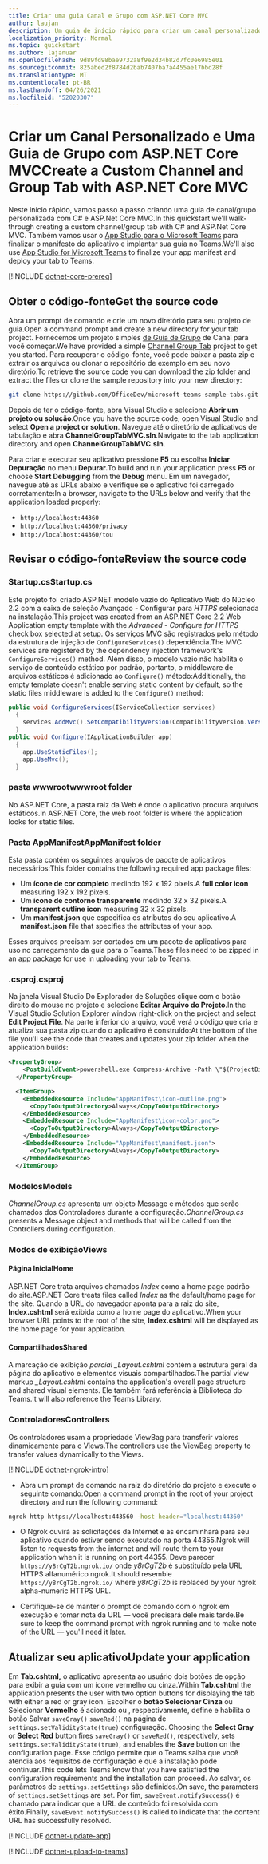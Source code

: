 ```yaml
---
title: Criar uma guia Canal e Grupo com ASP.NET Core MVC
author: laujan
description: Um guia de início rápido para criar um canal personalizado e uma guia de grupo com ASP.NET Core MVC
localization_priority: Normal
ms.topic: quickstart
ms.author: lajanuar
ms.openlocfilehash: 9d89fd98bae9732a8f9e2d34b82d7fc0e6985e01
ms.sourcegitcommit: 825abed2f8784d2bab7407ba7a4455ae17bbd28f
ms.translationtype: MT
ms.contentlocale: pt-BR
ms.lasthandoff: 04/26/2021
ms.locfileid: "52020307"
---
```

# <a name="create-a-custom-channel-and-group-tab-with-aspnet-core-mvc"></a><span data-ttu-id="ae042-103">Criar um Canal Personalizado e Uma Guia de Grupo com ASP.NET Core MVC</span><span class="sxs-lookup"><span data-stu-id="ae042-103">Create a Custom Channel and Group Tab with ASP.NET Core MVC</span></span>

<span data-ttu-id="ae042-104">Neste início rápido, vamos passo a passo criando uma guia de canal/grupo personalizada com C# e ASP.Net Core MVC.</span><span class="sxs-lookup"><span data-stu-id="ae042-104">In this quickstart we'll walk-through creating a custom channel/group tab with C# and ASP.Net Core MVC.</span></span> <span data-ttu-id="ae042-105">Também vamos usar o [App Studio para o Microsoft Teams](~/concepts/build-and-test/app-studio-overview.md) para finalizar o manifesto do aplicativo e implantar sua guia no Teams.</span><span class="sxs-lookup"><span data-stu-id="ae042-105">We'll also use [App Studio for Microsoft Teams](~/concepts/build-and-test/app-studio-overview.md) to finalize your app manifest and deploy your tab to Teams.</span></span>

[!INCLUDE [dotnet-core-prereq](~/includes/tabs/dotnet-core-prereq.md)]

## <a name="get-the-source-code"></a><span data-ttu-id="ae042-106">Obter o código-fonte</span><span class="sxs-lookup"><span data-stu-id="ae042-106">Get the source code</span></span>

<span data-ttu-id="ae042-107">Abra um prompt de comando e crie um novo diretório para seu projeto de guia.</span><span class="sxs-lookup"><span data-stu-id="ae042-107">Open a command prompt and create a new directory for your tab project.</span></span> <span data-ttu-id="ae042-108">Fornecemos um projeto simples [de Guia de Grupo](https://github.com/OfficeDev/microsoft-teams-sample-tabs/ChannelGroupTabMVC) de Canal para você começar.</span><span class="sxs-lookup"><span data-stu-id="ae042-108">We have provided a simple [Channel Group Tab](https://github.com/OfficeDev/microsoft-teams-sample-tabs/ChannelGroupTabMVC) project to get you started.</span></span> <span data-ttu-id="ae042-109">Para recuperar o código-fonte, você pode baixar a pasta zip e extrair os arquivos ou clonar o repositório de exemplo em seu novo diretório:</span><span class="sxs-lookup"><span data-stu-id="ae042-109">To retrieve the source code you can download the zip folder and extract the files or clone the sample repository into your new directory:</span></span>

```bash
git clone https://github.com/OfficeDev/microsoft-teams-sample-tabs.git
```

<span data-ttu-id="ae042-110">Depois de ter o código-fonte, abra Visual Studio e selecione **Abrir um projeto ou solução**.</span><span class="sxs-lookup"><span data-stu-id="ae042-110">Once you have the source code, open Visual Studio and select **Open a project or solution**.</span></span> <span data-ttu-id="ae042-111">Navegue até o diretório de aplicativos de tabulação e abra **ChannelGroupTabMVC.sln**.</span><span class="sxs-lookup"><span data-stu-id="ae042-111">Navigate to the tab application directory and open **ChannelGroupTabMVC.sln**.</span></span>

<span data-ttu-id="ae042-112">Para criar e executar seu aplicativo pressione **F5** ou escolha **Iniciar Depuração** no menu **Depurar.**</span><span class="sxs-lookup"><span data-stu-id="ae042-112">To build and run your application press **F5** or choose **Start Debugging** from the **Debug** menu.</span></span> <span data-ttu-id="ae042-113">Em um navegador, navegue até as URLs abaixo e verifique se o aplicativo foi carregado corretamente:</span><span class="sxs-lookup"><span data-stu-id="ae042-113">In a browser, navigate to the URLs below and verify that the application loaded properly:</span></span>

- `http://localhost:44360`
- `http://localhost:44360/privacy`
- `http://localhost:44360/tou`

## <a name="review-the-source-code"></a><span data-ttu-id="ae042-114">Revisar o código-fonte</span><span class="sxs-lookup"><span data-stu-id="ae042-114">Review the source code</span></span>

### <a name="startupcs"></a><span data-ttu-id="ae042-115">Startup.cs</span><span class="sxs-lookup"><span data-stu-id="ae042-115">Startup.cs</span></span>

<span data-ttu-id="ae042-116">Este projeto foi criado ASP.NET modelo vazio do Aplicativo Web do Núcleo 2.2 com a caixa de seleção Avançado - Configurar para *HTTPS* selecionada na instalação.</span><span class="sxs-lookup"><span data-stu-id="ae042-116">This project was created from an ASP.NET Core 2.2 Web Application empty template with the *Advanced - Configure for HTTPS* check box selected at setup.</span></span> <span data-ttu-id="ae042-117">Os serviços MVC são registrados pelo método da estrutura de injeção de `ConfigureServices()` dependência.</span><span class="sxs-lookup"><span data-stu-id="ae042-117">The MVC services are registered by the dependency injection framework's `ConfigureServices()` method.</span></span> <span data-ttu-id="ae042-118">Além disso, o modelo vazio não habilita o serviço de conteúdo estático por padrão, portanto, o middleware de arquivos estáticos é adicionado ao `Configure()` método:</span><span class="sxs-lookup"><span data-stu-id="ae042-118">Additionally, the empty template doesn't enable serving static content by default, so the static files middleware is added to the `Configure()` method:</span></span>

```csharp
public void ConfigureServices(IServiceCollection services)
  {
    services.AddMvc().SetCompatibilityVersion(CompatibilityVersion.Version_2_2);
  }
public void Configure(IApplicationBuilder app)
  {
    app.UseStaticFiles();
    app.UseMvc();
  }
```

### <a name="wwwroot-folder"></a><span data-ttu-id="ae042-119">pasta wwwroot</span><span class="sxs-lookup"><span data-stu-id="ae042-119">wwwroot folder</span></span>

<span data-ttu-id="ae042-120">No ASP.NET Core, a pasta raiz da Web é onde o aplicativo procura arquivos estáticos.</span><span class="sxs-lookup"><span data-stu-id="ae042-120">In ASP.NET Core, the web root folder is where the application looks for static files.</span></span>

### <a name="appmanifest-folder"></a><span data-ttu-id="ae042-121">Pasta AppManifest</span><span class="sxs-lookup"><span data-stu-id="ae042-121">AppManifest folder</span></span>

<span data-ttu-id="ae042-122">Esta pasta contém os seguintes arquivos de pacote de aplicativos necessários:</span><span class="sxs-lookup"><span data-stu-id="ae042-122">This folder contains the following required app package files:</span></span>

- <span data-ttu-id="ae042-123">Um **ícone de cor completo** medindo 192 x 192 pixels.</span><span class="sxs-lookup"><span data-stu-id="ae042-123">A **full color icon** measuring 192 x 192 pixels.</span></span>
- <span data-ttu-id="ae042-124">Um **ícone de contorno transparente** medindo 32 x 32 pixels.</span><span class="sxs-lookup"><span data-stu-id="ae042-124">A **transparent outline icon** measuring 32 x 32 pixels.</span></span>
- <span data-ttu-id="ae042-125">Um **manifest.json** que especifica os atributos do seu aplicativo.</span><span class="sxs-lookup"><span data-stu-id="ae042-125">A **manifest.json** file that specifies the attributes of your app.</span></span>

<span data-ttu-id="ae042-126">Esses arquivos precisam ser cortados em um pacote de aplicativos para uso no carregamento da guia para o Teams.</span><span class="sxs-lookup"><span data-stu-id="ae042-126">These files need to be zipped in an app package for use in uploading your tab to Teams.</span></span>

### <a name="csproj"></a><span data-ttu-id="ae042-127">.csproj</span><span class="sxs-lookup"><span data-stu-id="ae042-127">.csproj</span></span>

<span data-ttu-id="ae042-128">Na janela Visual Studio Do Explorador de Soluções clique com o botão direito do mouse no projeto e selecione **Editar Arquivo do Projeto**.</span><span class="sxs-lookup"><span data-stu-id="ae042-128">In the Visual Studio Solution Explorer window right-click on the project and select **Edit Project File**.</span></span> <span data-ttu-id="ae042-129">Na parte inferior do arquivo, você verá o código que cria e atualiza sua pasta zip quando o aplicativo é construído:</span><span class="sxs-lookup"><span data-stu-id="ae042-129">At the bottom of the file you'll see the code that creates and updates your zip folder when the application builds:</span></span>

```xml
<PropertyGroup>
    <PostBuildEvent>powershell.exe Compress-Archive -Path \"$(ProjectDir)AppManifest\*\" -DestinationPath \"$(TargetDir)tab.zip\" -Force</PostBuildEvent>
  </PropertyGroup>

  <ItemGroup>
    <EmbeddedResource Include="AppManifest\icon-outline.png">
      <CopyToOutputDirectory>Always</CopyToOutputDirectory>
    </EmbeddedResource>
    <EmbeddedResource Include="AppManifest\icon-color.png">
      <CopyToOutputDirectory>Always</CopyToOutputDirectory>
    </EmbeddedResource>
    <EmbeddedResource Include="AppManifest\manifest.json">
      <CopyToOutputDirectory>Always</CopyToOutputDirectory>
    </EmbeddedResource>
  </ItemGroup>
```

### <a name="models"></a><span data-ttu-id="ae042-130">Modelos</span><span class="sxs-lookup"><span data-stu-id="ae042-130">Models</span></span>

<span data-ttu-id="ae042-131">*ChannelGroup.cs* apresenta um objeto Message e métodos que serão chamados dos Controladores durante a configuração.</span><span class="sxs-lookup"><span data-stu-id="ae042-131">*ChannelGroup.cs* presents a Message object and methods that will be called from the Controllers during configuration.</span></span>

### <a name="views"></a><span data-ttu-id="ae042-132">Modos de exibição</span><span class="sxs-lookup"><span data-stu-id="ae042-132">Views</span></span>

#### <a name="home"></a><span data-ttu-id="ae042-133">Página Inicial</span><span class="sxs-lookup"><span data-stu-id="ae042-133">Home</span></span>

<span data-ttu-id="ae042-134">ASP.NET Core trata arquivos chamados *Index* como a home page padrão do site.</span><span class="sxs-lookup"><span data-stu-id="ae042-134">ASP.NET Core treats files called *Index* as the default/home page for the site.</span></span> <span data-ttu-id="ae042-135">Quando a URL do navegador aponta para a raiz do site, **Index.cshtml** será exibida como a home page do aplicativo.</span><span class="sxs-lookup"><span data-stu-id="ae042-135">When your browser URL points to the root of the site, **Index.cshtml** will be displayed as the home page for your application.</span></span>

#### <a name="shared"></a><span data-ttu-id="ae042-136">Compartilhados</span><span class="sxs-lookup"><span data-stu-id="ae042-136">Shared</span></span>

<span data-ttu-id="ae042-137">A marcação de exibição *parcial _Layout.cshtml* contém a estrutura geral da página do aplicativo e elementos visuais compartilhados.</span><span class="sxs-lookup"><span data-stu-id="ae042-137">The partial view markup *_Layout.cshtml* contains the application's overall page structure and shared visual elements.</span></span> <span data-ttu-id="ae042-138">Ele também fará referência à Biblioteca do Teams.</span><span class="sxs-lookup"><span data-stu-id="ae042-138">It will also reference the Teams Library.</span></span>

### <a name="controllers"></a><span data-ttu-id="ae042-139">Controladores</span><span class="sxs-lookup"><span data-stu-id="ae042-139">Controllers</span></span>

<span data-ttu-id="ae042-140">Os controladores usam a propriedade ViewBag para transferir valores dinamicamente para o Views.</span><span class="sxs-lookup"><span data-stu-id="ae042-140">The controllers use the ViewBag property to transfer values dynamically to the Views.</span></span>

[!INCLUDE [dotnet-ngrok-intro](~/includes/tabs/dotnet-ngrok-intro.md)]

- <span data-ttu-id="ae042-141">Abra um prompt de comando na raiz do diretório do projeto e execute o seguinte comando:</span><span class="sxs-lookup"><span data-stu-id="ae042-141">Open a command prompt in the root of your project directory and run the following command:</span></span>

```bash
ngrok http https://localhost:443560 -host-header="localhost:44360"
```

- <span data-ttu-id="ae042-142">O Ngrok ouvirá as solicitações da Internet e as encaminhará para seu aplicativo quando estiver sendo executado na porta 44355.</span><span class="sxs-lookup"><span data-stu-id="ae042-142">Ngrok will listen to requests from the internet and will route them to your application when it is running on port 44355.</span></span>  <span data-ttu-id="ae042-143">Deve parecer `https://y8rCgT2b.ngrok.io/` onde *y8rCgT2b* é substituído pela URL HTTPS alfanumérico ngrok.</span><span class="sxs-lookup"><span data-stu-id="ae042-143">It should resemble `https://y8rCgT2b.ngrok.io/` where *y8rCgT2b* is replaced by your ngrok alpha-numeric HTTPS URL.</span></span>

- <span data-ttu-id="ae042-144">Certifique-se de manter o prompt de comando com o ngrok em execução e tomar nota da URL — você precisará dele mais tarde.</span><span class="sxs-lookup"><span data-stu-id="ae042-144">Be sure to keep the command prompt with ngrok running and to make note of the URL — you'll need it later.</span></span>

## <a name="update-your-application"></a><span data-ttu-id="ae042-145">Atualizar seu aplicativo</span><span class="sxs-lookup"><span data-stu-id="ae042-145">Update your application</span></span>

<span data-ttu-id="ae042-146">Em **Tab.cshtml,** o aplicativo apresenta ao usuário dois botões de opção para exibir a guia com um ícone vermelho ou cinza.</span><span class="sxs-lookup"><span data-stu-id="ae042-146">Within **Tab.cshtml** the application presents the user with two option buttons for displaying the tab with either a red or gray icon.</span></span> <span data-ttu-id="ae042-147">Escolher o **botão Selecionar Cinza** ou Selecionar **Vermelho** é acionado ou , respectivamente, define e habilita o botão Salvar `saveGray()` `saveRed()` na página de `settings.setValidityState(true)` configuração. </span><span class="sxs-lookup"><span data-stu-id="ae042-147">Choosing the **Select Gray** or **Select Red** button fires `saveGray()` or `saveRed()`, respectively, sets `settings.setValidityState(true)`, and enables the **Save** button on the configuration page.</span></span> <span data-ttu-id="ae042-148">Esse código permite que o Teams saiba que você atendia aos requisitos de configuração e que a instalação pode continuar.</span><span class="sxs-lookup"><span data-stu-id="ae042-148">This code lets Teams know that you have satisfied the configuration requirements and the installation can proceed.</span></span> <span data-ttu-id="ae042-149">Ao salvar, os parâmetros de `settings.setSettings` são definidos.</span><span class="sxs-lookup"><span data-stu-id="ae042-149">On save, the parameters of `settings.setSettings` are set.</span></span> <span data-ttu-id="ae042-150">Por fim, `saveEvent.notifySuccess()` é chamado para indicar que a URL de conteúdo foi resolvida com êxito.</span><span class="sxs-lookup"><span data-stu-id="ae042-150">Finally, `saveEvent.notifySuccess()` is called to indicate that the content URL has successfully resolved.</span></span>

[!INCLUDE [dotnet-update-app](~/includes/tabs/dotnet-update-chan-grp-app.md)]

[!INCLUDE [dotnet-upload-to-teams](~/includes/tabs/dotnet-upload-to-teams.md)]
